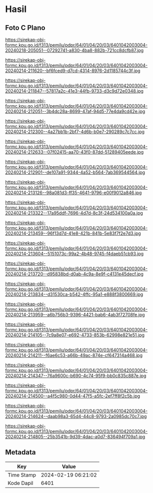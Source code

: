 # Hasil

## Foto C Plano

https://sirekap-obj-formc.kpu.go.id/f313/pemilu/pdpr/64/01/04/20/03/6401042003004-20240218-205051--07292741-a830-4ba8-882b-721cc8dcfb87.jpg

https://sirekap-obj-formc.kpu.go.id/f313/pemilu/pdpr/64/01/04/20/03/6401042003004-20240214-211620--bf6fced9-d7cd-4314-8976-2d1185744c3f.jpg

https://sirekap-obj-formc.kpu.go.id/f313/pemilu/pdpr/64/01/04/20/03/6401042003004-20240214-211847--57817a2c-41e3-44fb-9733-d3c9d72e0348.jpg

https://sirekap-obj-formc.kpu.go.id/f313/pemilu/pdpr/64/01/04/20/03/6401042003004-20240214-212051--3b4dc28a-8699-47af-94d5-77e4da9cd42e.jpg

https://sirekap-obj-formc.kpu.go.id/f313/pemilu/pdpr/64/01/04/20/03/6401042003004-20240214-212300--4a27bb1b-2bf7-4d6b-b0e7-290289c7c7cc.jpg

https://sirekap-obj-formc.kpu.go.id/f313/pemilu/pdpr/64/01/04/20/03/6401042003004-20240214-212633--07f02415-aa70-43f0-87dd-51289405eede.jpg

https://sirekap-obj-formc.kpu.go.id/f313/pemilu/pdpr/64/01/04/20/03/6401042003004-20240214-212901--de107a91-9344-4a52-b564-7ab369544564.jpg

https://sirekap-obj-formc.kpu.go.id/f313/pemilu/pdpr/64/01/04/20/03/6401042003004-20240214-213126--98a081d3-ff35-4641-9796-e00f9012a846.jpg

https://sirekap-obj-formc.kpu.go.id/f313/pemilu/pdpr/64/01/04/20/03/6401042003004-20240214-213322--17a95ddf-7696-4d7d-8c3f-24d534100a0a.jpg

https://sirekap-obj-formc.kpu.go.id/f313/pemilu/pdpr/64/01/04/20/03/6401042003004-20240214-213459--96f13d7d-41e8-421b-841b-5e83f7f2e7d3.jpg

https://sirekap-obj-formc.kpu.go.id/f313/pemilu/pdpr/64/01/04/20/03/6401042003004-20240214-213604--5151073c-99a2-4b48-9745-f4daeb51cb93.jpg

https://sirekap-obj-formc.kpu.go.id/f313/pemilu/pdpr/64/01/04/20/03/6401042003004-20240214-213720--d95838bd-d0ab-4c9a-8e9f-c4131e45decf.jpg

https://sirekap-obj-formc.kpu.go.id/f313/pemilu/pdpr/64/01/04/20/03/6401042003004-20240214-213834--d31530ca-b542-4ffc-95a1-e888f3800669.jpg

https://sirekap-obj-formc.kpu.go.id/f313/pemilu/pdpr/64/01/04/20/03/6401042003004-20240214-213959--a6b756b3-9396-4421-bab6-4ab3f72708fe.jpg

https://sirekap-obj-formc.kpu.go.id/f313/pemilu/pdpr/64/01/04/20/03/6401042003004-20240214-214105--7c9a8e07-e692-4733-853b-62998e821e51.jpg

https://sirekap-obj-formc.kpu.go.id/f313/pemilu/pdpr/64/01/04/20/03/6401042003004-20240214-214211--f6ae6c53-a66b-49ac-874e-cf647314a468.jpg

https://sirekap-obj-formc.kpu.go.id/f313/pemilu/pdpr/64/01/04/20/03/6401042003004-20240214-214347--76a9600c-b690-4c74-95f9-bb0c835c887e.jpg

https://sirekap-obj-formc.kpu.go.id/f313/pemilu/pdpr/64/01/04/20/03/6401042003004-20240214-214500--a4f5c980-0d44-47f5-a5fc-2ef7ff8f2c5b.jpg

https://sirekap-obj-formc.kpu.go.id/f313/pemilu/pdpr/64/01/04/20/03/6401042003004-20240214-214624--daab98a3-65d4-44c8-9793-2a0985dc70c7.jpg

https://sirekap-obj-formc.kpu.go.id/f313/pemilu/pdpr/64/01/04/20/03/6401042003004-20240214-214805--25b3541b-9d39-4dac-a0d7-836494f709a1.jpg


## Metadata

| Key        | Value               |
| ---------- | ------------------- |
| Time Stamp | 2024-02-19 06:21:02 |
| Kode Dapil | 6401                |



